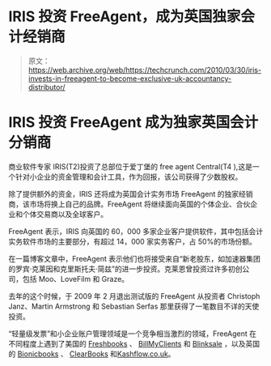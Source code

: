 # IRIS 投资 FreeAgent，成为英国独家会计经销商

> 原文：<https://web.archive.org/web/https://techcrunch.com/2010/03/30/iris-invests-in-freeagent-to-become-exclusive-uk-accountancy-distributor/>

# IRIS 投资 FreeAgent 成为独家英国会计分销商

商业软件专家 IRIS(T2)投资了总部位于爱丁堡的 free agent Central(T4 ),这是一个针对小企业的资金管理和会计工具，作为回报，该公司获得了少数股权。

除了提供额外的资金，IRIS 还将成为英国会计实务市场 FreeAgent 的独家经销商，该市场将换上自己的品牌。FreeAgent 将继续面向英国的个体企业、合伙企业和个体交易商以及全球客户。

FreeAgent 表示，IRIS 向英国的 60，000 多家企业客户提供软件，其中包括会计实务软件市场的主要部分，有超过 14，000 家实务客户，占 50%的市场份额。

在一篇博客文章中，FreeAgent 表示他们也将接受来自“新老股东，如加速器集团的罗宾·克莱因和克里斯托夫·简兹”的进一步投资。克莱恩曾投资过许多初创公司，包括 Moo、LoveFilm 和 Graze。

去年的这个时候，于 2009 年 2 月退出测试版的 FreeAgent 从投资者 Christoph Janz、Martin Armstrong 和 Sebastian Serfas 那里获得了一笔数目不详的天使投资。

“轻量级发票”和小企业账户管理领域是一个竞争相当激烈的领域，FreeAgent 在不同程度上遇到了美国的 [Freshbooks](https://web.archive.org/web/20230403100642/http://www.freshbooks.com/) 、 [BillMyClients](https://web.archive.org/web/20230403100642/http://billmyclients.com/) 和 [Blinksale](https://web.archive.org/web/20230403100642/http://blinksale.com/) ，以及英国的 [Bionicbooks](https://web.archive.org/web/20230403100642/https://www.bionicbooks.com/login) 、 [ClearBooks](https://web.archive.org/web/20230403100642/http://www.clearbooks.co.uk/) 和[Kashflow.co.uk](https://web.archive.org/web/20230403100642/http://kashflow.co.uk/)。
